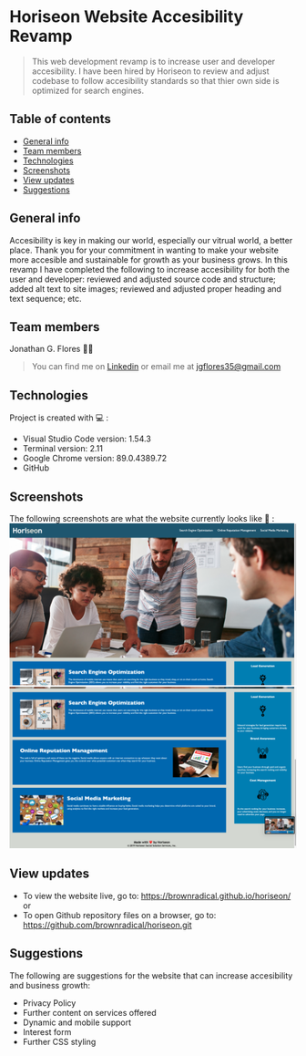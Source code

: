 # Horiseon Website Accesibility Revamp
> This web development revamp is to increase user and developer accesibility. I have been hired by Horiseon to review and adjust codebase to follow accesibility standards so that thier own side is optimized for search engines.

## Table of contents
* [General info](#general-info)
* [Team members](#team-members)
* [Technologies](#technologies)
* [Screenshots](#screenshots)
* [View updates](#view-updates)
* [Suggestions](#suggestions)

## General info
Accesibility is key in making our world, especially our vitrual world, a better place. Thank you for your commitment in wanting to make your website more accesible and sustainable for growth as your business grows. In this revamp I have completed the following to increase accesibility for both the user and developer: reviewed and adjusted source code and structure; added alt text to site images; reviewed and adjusted proper heading and text sequence; etc.

## Team members 
Jonathan G. Flores :technologist: 
>You can find me on [Linkedin](https://www.linkedin.com/in/brownradical "Add me on Linkedin") or email me at <jgflores35@gmail.com>
	
## Technologies 
Project is created with :computer: :
* Visual Studio Code version: 1.54.3
* Terminal version: 2.11
* Google Chrome version: 89.0.4389.72
* GitHub

## Screenshots 
The following screenshots are what the website currently looks like :camera_flash: :
![screenshot of top section of Horiseon website](./assets/images/read-me-pic-1.png)
![screenshot of bottom section of Horiseon website](./assets/images/read-me-pic-2.png)
	
## View updates
* To view the website live, go to: https://brownradical.github.io/horiseon/
or
* To open Github repository files on a browser, go to: https://github.com/brownradical/horiseon.git

## Suggestions
The following are suggestions for the website that can increase accesibility and business growth:
* Privacy Policy
* Further content on services offered
* Dynamic and mobile support
* Interest form
* Further CSS styling
